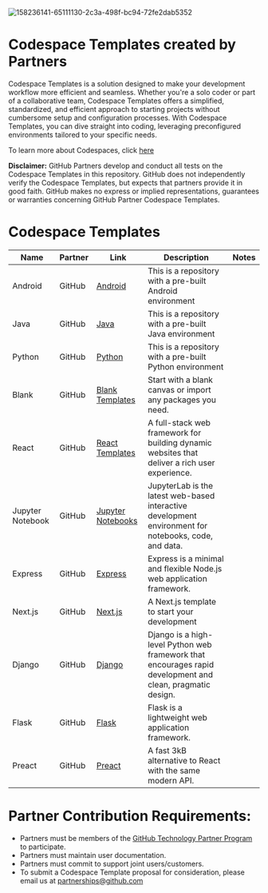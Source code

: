 ![158236141-65111130-2c3a-498f-bc94-72fe2dab5352](https://user-images.githubusercontent.com/54083068/158707540-7e08b789-475d-4a3f-800a-c0197412cf53.png)

# Codespace Templates created by Partners 
Codespace Templates is a solution designed to make your development workflow more efficient and seamless. Whether you're a solo coder or part of a collaborative team, Codespace Templates offers a simplified, standardized, and efficient approach to starting projects without cumbersome setup and configuration processes. With Codespace Templates, you can dive straight into coding, leveraging preconfigured environments tailored to your specific needs. 

To learn more about Codespaces, click [here](https://github.com/features/codespaces)

**Disclaimer:** GitHub Partners develop and conduct all tests on the Codespace Templates in this repository. GitHub does not independently verify the Codespace Templates, but expects that partners provide it in good faith. GitHub makes no express or implied representations, guarantees or warranties concerning GitHub Partner Codespace Templates.

# Codespace Templates 

|Name|Partner|Link|Description|Notes|
|-|-|-|-|-|
|Android|GitHub|[Android](https://github.com/github-technology-partners/template-android)|This is a repository with a pre-built Android environment||
|Java|GitHub|[Java](https://github.com/sneha-natekar/template-test-java)|This is a repository with a pre-built Java environment||
|Python|GitHub|[Python](https://github.com/sneha-natekar/python-hello-world)|This is a repository with a pre-built Python environment||
|Blank|GitHub|[Blank Templates](https://github.com/github/codespaces-blank)|Start with a blank canvas or import any packages you need.||
|React|GitHub|[React Templates](https://github.com/github/codespaces-react)|A full-stack web framework for building dynamic websites that deliver a rich user experience.||
|Jupyter Notebook|GitHub|[Jupyter Notebooks](https://github.com/github/codespaces-jupyter)|JupyterLab is the latest web-based interactive development environment for notebooks, code, and data.||
|Express|GitHub|[Express](https://github.com/github/codespaces-express)|Express is a minimal and flexible Node.js web application framework.||
|Next.js|GitHub|[Next.js](https://github.com/github/codespaces-nextjs)|A Next.js template to start your development||
|Django|GitHub|[Django](https://github.com/github/codespaces-django)|Django is a high-level Python web framework that encourages rapid development and clean, pragmatic design.||
|Flask|GitHub|[Flask](https://github.com/github/codespaces-flask)|Flask is a lightweight web application framework.||
|Preact|GitHub|[Preact](https://github.com/github/codespaces-preact)|A fast 3kB alternative to React with the same modern API.||

# Partner Contribution Requirements:
- Partners must be members of the [GitHub Technology Partner Program](https://partner.github.com/technology-partners) to participate.
- Partners must maintain user documentation.
- Partners must commit to support joint users/customers.
- To submit a Codespace Template proposal for consideration, please email us at partnerships@github.com
